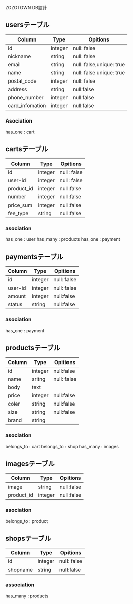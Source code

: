 ZOZOTOWN DB設計

## usersテーブル
|Column|Type|Opitions|
|------|----|--------|
|id|integer|null: false|
|nickname|string|null: false|
|email|string|null: false,unique: true|
|name|string|null: false unique: true|
|postal_code|integer|null: false|
|address|string|null:false|
|phone_number|integer|null:false|
|card_infomation|integer|null:false|

### Asociation
has_one : cart

## cartsテーブル
|Column|Type|Opitions|
|------|----|--------|
|id|integer|null: false|
|user-id|integer|null: false|
|product_id|integer|null:false|
|number|integer|null:false|
|price_sum|integer|null:false|
|fee_type|string|null:false|

### asociation
has_one : user
has_many : products
has_one : payment

## paymentsテーブル
|Column|Type|Opitions|
|------|----|--------|
|id|integer|null: false|
|user-id|integer|null: false|
|amount|integer|null:false|
|status|string|null:false|

### asociation
has_one : payment

## productsテーブル
|Column|Type|Opitions|
|------|----|--------|
|id|integer|null:false|
|name|sritng|null: false|
|body|text|
|price|integer|null:false|
|coler|string|null:false|
|size|string|null:false|
|brand|string|

### asociation
belongs_to : cart
belongs_to : shop
has_many : images

## imagesテーブル
|Column|Type|Opitions|
|------|----|--------|
|image|string|null:false|
|product_id|integer|null:false|

### asociation
belongs_to : product

## shopsテーブル
|Column|Type|Opitions|
|------|----|--------|
|id|integer|null: false|
|shopname|string|null:false|

### association
has_many : products
